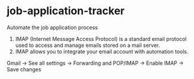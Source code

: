 # job-application-tracker
Automate the job application process

1. IMAP (Internet Message Access Protocol) is a standard email protocol used to access and manage emails stored on a mail server.
2. IMAP allows you to integrate your email account with automation tools. 

Gmail -> See all settings -> Forwarding and POP/IMAP -> Enable IMAP -> Save changes